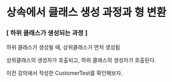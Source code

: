 # 상속에서 클래스 생성 과정과 형 변환

### [ 하위 클래스가 생성되는 과정 ]

하위 클래스가 생성될 때, 상위클래스가 먼저 생성됨

상위클래스의 생성자가 호출되고, 하위 클래스의 생성자가 호출된다.

이전 강의에서 작성한 CustomerTest를 확인해보자.



